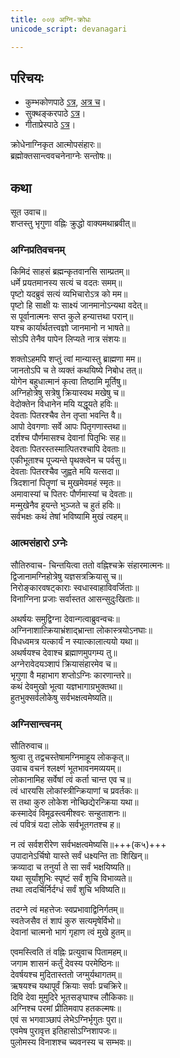 ```yaml
---
title: ००७ अग्नि-क्रोधः
unicode_script: devanagari

---
```

## परिचयः
- कुम्भकोणपाठे [ऽत्र](https://archive.org/details/mahAbhArata-kumbhakoNam/page/n369), [अत्र च](https://sanskritdocuments.org/mirrors/mahabharata/mbhK/mahabharata-k-01-sa.html)।
- सुक्थङ्करपाठे [ऽत्र](http://bombay.indology.info/mahabharata/text/UD/MBh01.txt)।
- गीताप्रेस्पाठे [ऽत्र](https://archive.org/stream/mahabharata01ramauoft#page/564/mode/2up)।

क्रोधेनाग्निकृत आत्मोपसंहारः॥  
ब्रह्मोक्तसान्त्ववचनेनाग्नेः सन्तोषः॥  


## कथा

 सूत उवाच॥  
शप्तस्तु भृगुणा वह्निः क्रुद्धो वाक्यमथाब्रवीत्॥  

### अग्निप्रतिवचनम्
किमिदं साहसं ब्रह्मन्कृतवानसि साम्प्रतम्॥  
धर्मे प्रयतमानस्य सत्यं च वदतः समम्॥  
पृष्टो यदब्रुवं सत्यं व्यभिचारोऽत्र को मम॥  
पृष्टो हि साक्षी यः साक्ष्यं जानमानोऽन्यथा वदेत्॥  
स पूर्वानात्मनः सप्त कुले हन्यात्तथा परान्॥  
यश्च कार्यार्थतत्त्वज्ञो जानमानो न भाषते॥  
सोऽपि तेनैव पापेन लिप्यते नात्र संशयः॥  

शक्तोऽहमपि शप्तुं त्वां मान्यास्तु ब्राह्मणा मम॥  
जानतोऽपि च ते व्यक्तं कथयिष्ये निबोध तत्॥  
योगेन बहुधात्मानं कृत्वा तिष्ठामि मूर्तिषु॥  
अग्निहोत्रेषु सत्रेषु क्रियास्वथ मखेषु च॥  
वेदोक्तेन विधानेन मयि यद्धूयते हविः॥  
देवताः पितरश्चैव तेन तृप्ता भवन्ति वै॥  
आपो देवगणाः सर्वे आपः पितृगणास्तथा॥  
दर्शश्च पौर्णमासश्च देवानां पितृभिः सह॥  
देवताः पितरस्तस्मात्पितरश्चापि देवताः॥  
एकीभूताश्च पूज्यन्ते पृथक्त्वेन च पर्वसु॥  
देवताः पितरश्चैव जुह्वते मयि यत्सदा॥  
त्रिदशानां पितॄणां च मुखमेवमहं स्मृतः॥  
अमावास्यां च पितरः पौर्णमास्यां च देवताः॥  
मन्मुखेनैव हूयन्ते भुञ्जते च हुतं हविः॥  
सर्वभक्षः कथं तेषां भविष्यामि मुखं त्वहम्॥  

### आत्मसंहारो ऽग्नेः
सौतिरुवाच-
चिन्तयित्वा ततो वह्निश्चक्रे संहारमात्मनः॥  
द्विजानामग्निहोत्रेषु यज्ञसत्रक्रियासु च॥  
निरोङ्कारवषट्काराः स्वधास्वाहाविवर्जिताः॥  
विनाग्निना प्रजाः सर्वास्तत आसन्सुदुःखिताः॥  

अथर्षयः समुद्विग्ना देवान्गत्वाब्रुवन्वचः॥  
अग्निनाशात्क्रियाभ्रंशाद्भ्रान्ता लोकास्त्रयोऽनघाः॥  
विधध्वमत्र यत्कार्यं न स्यात्कालात्ययो यथा॥  
अथर्षयश्च देवाश्च ब्रह्माणमुपगम्य तु॥  
अग्नेरावेदयञ्शापं क्रियासंहारमेव च॥  
भृगुणा वै महाभाग शप्तोऽग्निः कारणान्तरे॥  
कथं देवमुखो भूत्वा यज्ञभागाग्रभुक्तथा॥  
हुतभुक्सर्वलोकेषु सर्वभक्षत्वमेष्यति॥  

### अग्निसान्त्वनम्
सौतिरुवाच॥   
श्रुत्वा तु तद्वचस्तेषामग्निमाहूय लोककृत्॥  
उवाच वचनं श्लक्ष्णं भूतभावनमव्ययम्॥  
लोकानामिह सर्वेषां त्वं कर्ता चान्त एव च॥  
त्वं धारयसि लोकांस्त्रीन्क्रियाणां च प्रवर्तकः॥  
स तथा कुरु लोकेश नोच्छिद्येरन्क्रिया यथा॥  
कस्मादेवं विमूढस्त्वमीश्वरः सन्हुताशनः॥  
त्वं पवित्रं यदा लोके सर्वभूतगतश्च ह॥  

न त्वं सर्वशरीरेण सर्वभक्षत्वमेष्यसि॥+++(क५)+++  
उपादानेऽर्चिषो यास्ते सर्वं धक्ष्यन्ति ताः शिखिन्॥  
क्रव्यादा च तनुर्या ते सा सर्वं भक्षयिष्यति॥  
यथा सूर्यांशुभिः स्पृष्टं सर्वं शुचि विभाव्यते॥  
तथा त्वदर्चिर्निर्दग्धं सर्वं शुचि भविष्यति॥  

तदग्ने त्वं महत्तेजः स्वप्रभावाद्विनिर्गतम्॥  
स्वतेजसैव तं शापं कुरु सत्यमृषेर्विभो॥  
देवानां चात्मनो भागं गृहाण त्वं मुखे हुतम्॥  

एवमस्त्विति तं वह्निः प्रत्युवाच पितामहम्॥  
जगाम शासनं कर्तुं देवस्य परमेष्ठिनः॥  
देवर्षयश्च मुदितास्ततो जग्मुर्यथागतम्॥  
ऋषयश्च यथापूर्वं क्रियाः सर्वाः प्रचक्रिरे॥  
दिवि देवा मुमुदिरे भूतसङ्घाश्च लौकिकाः॥  
अग्निश्च परमां प्रीतिमवाप हतकल्मषः॥  
एवं स भगवाञ्छापं लेभेऽग्निर्भृगुतः पुरा॥   
एवमेष पुरावृत्त इतिहासोऽग्निशापजः॥  
पुलोमस्य विनाशश्च च्यवनस्य च सम्भवः॥  